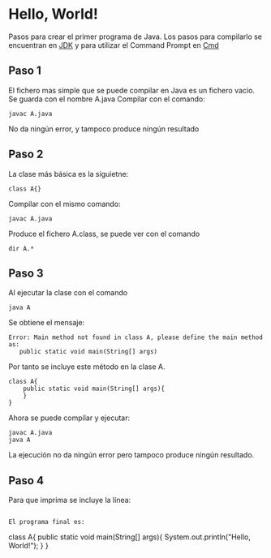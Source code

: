 # Hello, World!

Pasos para crear el primer programa de Java. Los pasos para compilarlo se encuentran en [JDK](JDK.md) y para utilizar el Command Prompt en [Cmd](Cmd)

## Paso 1
El fichero mas simple que se puede compilar en Java es un fichero vacío. Se guarda con el nombre A.java
Compilar con el comando:
```
javac A.java
```

No da ning&uacute;n error, y tampoco produce ning&uacute;n resultado

## Paso 2
La clase más básica es la siguietne:
```
class A{}
```
Compilar con el mismo comando:
```
javac A.java
```
Produce el fichero A.class, se puede ver con el comando

```
dir A.*
```

## Paso 3
Al ejecutar la clase con el comando
```
java A
```
Se obtiene el mensaje:
```
Error: Main method not found in class A, please define the main method as:
   public static void main(String[] args)
```
Por tanto se incluye este m&eacute;todo en la clase A.
```
class A{
    public static void main(String[] args){
    }
}
```
Ahora se puede compilar y ejecutar:
```
javac A.java
java A
```
La ejecuci&oacute;n no da ning&uacute;n error pero tampoco produce ning&uacute;n resultado.

## Paso 4
Para que imprima se incluye la l&iacute;nea:
```System.out.println("Hello, World!");

El programa final es:
```
class A{
    public static void main(String[] args){
        System.out.println("Hello, World!");
    }
}
```
